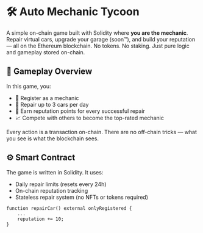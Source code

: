# 🛠️ Auto Mechanic Tycoon            
           
A simple on-chain game built with Solidity where **you are the mechanic**. Repair virtual cars, upgrade your garage (soon™), and build your reputation — all on the Ethereum blockchain. No tokens. No staking. Just pure logic and gameplay stored on-chain.      
         
## 🚗 Gameplay Overview            
                
In this game, you:    
         
- 🔧 Register as a mechanic        
- 🧰 Repair up to 3 cars per day     
- 🌟 Earn reputation points for every successful repair     
- 📈 Compete with others to become the top-rated mechanic        
        
Every action is a transaction on-chain. There are no off-chain tricks — what you see is what the blockchain sees.    
     
## ⚙️ Smart Contract    
     
The game is written in Solidity. It uses:     
- Daily repair limits (resets every 24h)     
- On-chain reputation tracking       
- Stateless repair system (no NFTs or tokens required)     
         
```solidity       
function repairCar() external onlyRegistered {    
    ...     
    reputation += 10;   
}   
